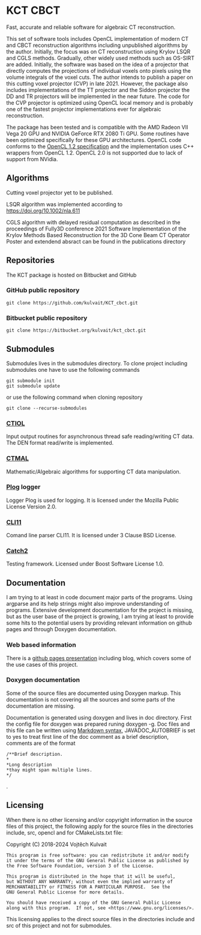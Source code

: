 # KCT CBCT

Fast, accurate and reliable software for algebraic CT reconstruction.

This set of software tools includes OpenCL implementation of modern CT and CBCT reconstruction algorithms including unpublished algorithms by the author. Initially, the focus was on CT reconstruction using Krylov LSQR and CGLS methods. Gradually, other widely used methods such as OS-SIRT are added. Initially, the software was based on the idea of a projector that directly computes the projections of individual voxels onto pixels using the volume integrals of the voxel cuts. The author intends to publish a paper on this cutting voxel projector (CVP) in late 2021. However, the package also includes implementations of the TT projector and the Siddon projector the DD and TR projectors will be implemented in the near future. The code for the CVP projector is optimized using OpenCL local memory and is probably one of the fastest projector implementations ever for algebraic reconstruction. 

The package has been tested and is compatible with the AMD Radeon VII Vega 20 GPU and NVIDIA GeForce RTX 2080 Ti GPU. Some routines have been optimized specifically for these GPU architectures. OpenCL code conforms to the [OpenCL 1.2 specification](https://www.khronos.org/registry/OpenCL/specs/opencl-1.2.pdf) and the implementation uses C++ wrappers from OpenCL 1.2. OpenCL 2.0 is not supported due to lack of support from NVidia. 

## Algorithms

Cutting voxel projector yet to be published.

LSQR algorithm was implemented according to https://doi.org/10.1002/nla.611

CGLS algorithm with delayed residual computation as described in the proceedings of Fully3D conference 2021
Software Implementation of the Krylov Methods Based Reconstruction for the 3D Cone Beam CT Operator
Poster and extendend absract can be found in the publications directory

## Repositories

The KCT package is hosted on Bitbucket and GitHub

### GitHub public repository

```
git clone https://github.com/kulvait/KCT_cbct.git
```

### Bitbucket public repository

```
git clone https://bitbucket.org/kulvait/kct_cbct.git
```


## Submodules

Submodules lives in the submodules directory. To clone project including submodules one have to use the following commands

```
git submodule init
git submodule update
```
or use the following command when cloning repository

```
git clone --recurse-submodules
```


### [CTIOL](https://bitbucket.org/kulvait/KCT_ctiol)

Input output routines for asynchronous thread safe reading/writing CT data. The DEN format read/write is implemented.

### [CTMAL](https://bitbucket.org/kulvait/KCT_ctmal)

Mathematic/Algebraic algorithms for supporting CT data manipulation.

### [Plog](https://github.com/SergiusTheBest/plog) logger

Logger Plog is used for logging. It is licensed under the Mozilla Public License Version 2.0.

### [CLI11](https://github.com/CLIUtils/CLI11)

Comand line parser CLI11. It is licensed under 3 Clause BSD License.

### [Catch2](https://github.com/catchorg/Catch2)

Testing framework. Licensed under Boost Software License 1.0.


## Documentation

I am trying to at least in code document major parts of the programs. Using argparse and its help strings might also improve understanding of programs. Extensive development documentation for the project is missing, but as the user base of the project is growing, I am trying at least to provide some hits to the potential users by providing relevant information on github pages and through Doxygen documentation.

### Web based information

There is a [github pages presentation](https://kulvait.github.io/KCT_doc/) including blog, which covers some of the use cases of this project. 

### Doxygen documentation
Some of the source files are documented using Doxygen markup. This documentation is not covering all the sources and some parts of the documentation are missing.

Documentation is generated using doxygen and lives in doc directory.
First the config file for doxygen was prepared runing doxygen -g.
Doc files and this file can be written using [Markdown syntax](https://daringfireball.net/projects/markdown/syntax), JAVADOC_AUTOBRIEF is set to yes to treat first line of the doc comment as a brief description, comments are of the format 
```
/**Brief description.
*
*Long description
*thay might span multiple lines.
*/
```
.

## Licensing

When there is no other licensing and/or copyright information in the source files of this project, the following apply for the source files in the directories include, src, opencl and for CMakeLists.txt file:

Copyright (C) 2018-2024 Vojtěch Kulvait

    This program is free software: you can redistribute it and/or modify
    it under the terms of the GNU General Public License as published by
    the Free Software Foundation, version 3 of the License.

    This program is distributed in the hope that it will be useful,
    but WITHOUT ANY WARRANTY; without even the implied warranty of
    MERCHANTABILITY or FITNESS FOR A PARTICULAR PURPOSE.  See the
    GNU General Public License for more details.

    You should have received a copy of the GNU General Public License
    along with this program.  If not, see <https://www.gnu.org/licenses/>.


This licensing applies to the direct source files in the directories include and src of this project and not for submodules.
